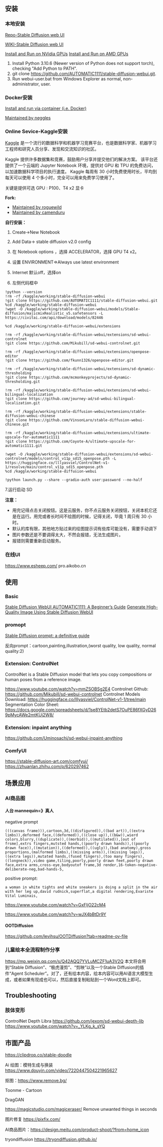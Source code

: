  


## 安装
### 本地安装
[Repo-Stable Diffusion web UI](https://github.com/AUTOMATIC1111/stable-diffusion-webui)

[WIKI-Stable Diffusion web UI](https://github.com/AUTOMATIC1111/stable-diffusion-webui/wiki)

[Install and Run on NVidia GPUs](https://github.com/AUTOMATIC1111/stable-diffusion-webui/wiki/Install-and-Run-on-NVidia-GPUs)
[Install and Run on AMD GPUs](https://github.com/AUTOMATIC1111/stable-diffusion-webui/wiki/Install-and-Run-on-AMD-GPUs)

1. Install Python 3.10.6 (Newer version of Python does not support torch), checking "Add Python to PATH".
2. git clone https://github.com/AUTOMATIC1111/stable-diffusion-webui.git.
3. Run webui-user.bat from Windows Explorer as normal, non-administrator, user.


### Docker安装
[Install and run via container (i.e. Docker)](https://github.com/AUTOMATIC1111/stable-diffusion-webui/wiki/Containers)

[Maintained by neggles](https://github.com/neggles/sd-webui-docker)

### Online Sevice-Kaggle安装
[Kaggle](https://www.kaggle.com/) 是一个流行的数据科学和机器学习竞赛平台，也是数据科学家、机器学习工程师和研究人员分享、发现和交流知识的社区。

Kaggle 提供许多数据集和竞赛，鼓励用户分享并提交他们的解决方案。
该平台还提供了一个云端的 Jupyter Notebook 环境，提供对 GPU 和 TPU 的免费访问，以加速数据科学项目的执行速度。
Kaggle 每周有 30 小时免费使用时长，平均到每天可以使用 4 个多小时，完全可以用来免费学习使用了。

关键是提供可选 GPU : P100、T4 x2 显卡

**Fork:**
+ [Maintained by roguewild](https://www.kaggle.com/code/roguewild/automatic1111-s-stable-diffusion-webui)
+ [Maintained by camenduru](https://www.kaggle.com/code/camenduru/stable-diffusion-webui-kaggle)

**自行安装：**

1. Create->New Notebook

2. Add Data-> stable diffusion v2.0 config

3. 在 Notebook options ，选择 ACCELERATOR，选择 GPU T4 x2。

4. 设置 ENVIRONMENT=>Always use latest environment

5. Internet 默认off，选择on

6. 左侧代码框中
```
!python --version
!rm -rf /kaggle/working/stable-diffusion-webui
!git clone https://github.com/AUTOMATIC1111/stable-diffusion-webui.git
%cd /kaggle/working/stable-diffusion-webui
!wget -O /kaggle/working/stable-diffusion-webui/models/Stable-diffusion/majicmixRealistic_v5.safetensors -L https://civitai.com/api/download/models/82446

%cd /kaggle/working/stable-diffusion-webui/extensions

!rm -rf /kaggle/working/stable-diffusion-webui/extensions/sd-webui-controlnet
!git clone https://github.com/Mikubill/sd-webui-controlnet.git

!rm -rf /kaggle/working/stable-diffusion-webui/extensions/openpose-editor
!git clone https://github.com/fkunn1326/openpose-editor.git

!rm -rf /kaggle/working/stable-diffusion-webui/extensions/sd-dynamic-thresholding
!git clone https://github.com/mcmonkeyprojects/sd-dynamic-thresholding.git

!rm -rf /kaggle/working/stable-diffusion-webui/extensions/sd-webui-bilingual-localization
!git clone https://github.com/journey-ad/sd-webui-bilingual-localization.git

!rm -rf /kaggle/working/stable-diffusion-webui/extensions/stable-diffusion-webui-chinese
!git clone https://github.com/VinsonLaro/stable-diffusion-webui-chinese.git

!rm -rf /kaggle/working/stable-diffusion-webui/extensions/ultimate-upscale-for-automatic1111
!git clone https://github.com/Coyote-A/ultimate-upscale-for-automatic1111.git

!wget -O /kaggle/working/stable-diffusion-webui/extensions/sd-webui-controlnet/models/control_v11p_sd15_openpose.pth -L https://huggingface.co/lllyasviel/ControlNet-v1-1/resolve/main/control_v11p_sd15_openpose.pth
%cd /kaggle/working/stable-diffusion-webui

!python launch.py --share --gradio-auth user:password --no-half
```

7.运行启动 SD

**注意：**
+ 用完记得点击关闭按钮。这是云服务，你不点云服务关闭按钮，关闭本机它还是在运行。用完或者长时间不绘图的时候，记得关闭，毕竟 1 周只有 30 小时。
+ 默认的库有限，其他地方贴过来的绘图提示词有些库可能没有，需要手动调下
+ 图片参数还是不要调得太大，不然会报错，无法生成图片。
+ 报错则需要重新启动服务。

### 在线UI
https://www.esheep.com/
pro.aikobo.cn

## 使用

### Basic
[Stable Diffusion WebUI AUTOMATIC1111: A Beginner’s Guide](https://stable-diffusion-art.com/automatic1111/)
[Generate High-Quality Image Using Stable Diffusion WebUI](https://betterprogramming.pub/generate-high-quality-image-using-stable-diffusion-webui-de96d6947d85)

### promopt

[Stable Diffusion prompt: a definitive guide](https://stable-diffusion-art.com/prompt-guide/)

反向prompt：cartoon,painting,illustration,(worst quality, low quality, normal quality:2)


### Extension: ControlNet
ControlNet is a Stable Diffusion model that lets you copy compositions or human poses from a reference image.

https://www.youtube.com/watch?v=mmZSOBSg2E4
Controlnet Github: https://github.com/Mikubill/sd-webui-controlnet
Controlnet Models Download: https://huggingface.co/lllyasviel/ControlNet-v1-1/tree/main
Segmentation Color Sheet: https://docs.google.com/spreadsheets/d/1se8YEtb2detS7OuPE86fXGyD269pMycAWe2mtKUj2W8/

### Extension: inpaint anything
https://github.com/Uminosachi/sd-webui-inpaint-anything

### ComfyUI 
https://stable-diffusion-art.com/comfyui/
https://zhuanlan.zhihu.com/p/620297462


## 场景应用

### AI商品图

#### 人台 mannequin=》真人
negative prompt
```
(((canvas frame))),cartoon,3d,((disfigured)),((bad art)),((extra limbs)),deformed face,((deformed)),((close up)),((b&w)),wierd colors,blurry,((duplicate)),((morbid)),((mutilated)),[out of frsme],extrs fingers,mutsted hands,((poorly drawn hands)),((poorly drawn face)),((mutation)),((deformed)),((ugly)),(bad anatomy),gross proportions,(malformed limbs),((missing arms)),((missing legs)),((extra legs)),mutated hands,(fused fingers),(too many fingers),((longneck)),video game,tiling,poorly,poorly drawn feet,poorly drawn face,extra arms,cross-eye,bodyoutof frame,3d render,16-token-negative-deliberate-neg,bad-hands-5,
```

positive prompt:
```
a woman in white tights and white sneakers is doing a split in the air with her leg up,david rudnick,superflat,a digital rendering,Évariste Vital Luminais,
```

https://www.youtube.com/watch?v=GxFljO22cM4

https://www.youtube.com/watch?v=wJX4bBtDr9Y

#### OOTDiffusion
https://github.com/levihsu/OOTDiffusion?tab=readme-ov-file

### 儿童绘本全流程制作分享
https://mp.weixin.qq.com/s/Q42AQQ7YVLuMCZF1uA3V2Q
本文将会用到“Stable Diffusion”、“极虎漫剪”、“剪映”以及一个Stable Diffusion的插件“Agent Scheduler”。对了，还有绘本内容，绘本内容可以用AI语言大模型生成，或者如果有现成也可以，然后直接复制粘贴到一个Word文档上即可。

## Troubleshooting

### 肢体变形
ControlNet Depth Libra https://github.com/jexom/sd-webui-depth-lib
https://www.youtube.com/watch?v=_YLKg_k_sYQ

## 市面产品
https://clipdrop.co/stable-doodle

Ai 绘图：模特生成与换装 https://www.douyin.com/video/7220447504221965627

抠图：https://www.remove.bg/

Toonme - Cartoon

DragGAN

https://magicstudio.com/magiceraser/ Remove unwanted things in seconds

图片修复 https://pixfix.com/

AI商品图片：https://design.meitu.com/product-shoot/?from=home_icon


tryondiffusion https://tryondiffusion.github.io/